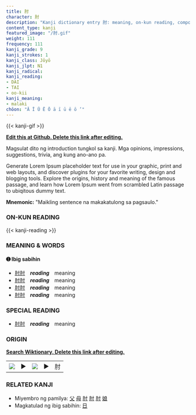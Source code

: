 ```yaml
---
title: 肘
character: 肘
description: "Kanji dictionary entry 肘: meaning, on-kun reading, compounds, origin, related kanji"
content_type: kanji
featured_image: "/肘.gif"
weight: 111
frequency: 111
kanji_grade: 9
kanji_strokes: 1
kanji_class: Jōyō
kanji_jlpt: N1
kanji_radical: 
kanji_reading: 
- DAI
- TAI
- oo-kii
kanji_meaning:
- malaki
chōon: "Ā Ī Ū Ē Ō ā ī ū ē ō ’"
---
```

[//]: # (Don't edit the line below. Kanji animated GIF code is automatically generated.)
{{< kanji-gif >}}

[//]: # (Edit below this line.)

**[Edit this at Github. Delete this link after editing.](https://github.com/tim0g/tim/tree/main/content/kanji/肘/index.md)**

Magsulat dito ng introduction tungkol sa kanji. Mga opinions, impressions, suggestions, trivia, ang kung ano-ano pa.

Generate Lorem Ipsum placeholder text for use in your graphic, print and web layouts, and discover plugins for your favorite writing, design and blogging tools. Explore the origins, history and meaning of the famous passage, and learn how Lorem Ipsum went from scrambled Latin passage to ubiqitous dummy text.
 
**Mnemonic:** "Maikling sentence na makakatulong sa pagsaulo."

### ON-KUN READING

[//]: # (Don't edit the line below. ON-KUN READING code is automatically generated.)
{{< kanji-reading >}}

### MEANING & WORDS

#### ➊ **Ibig sabihin**
  - [肘](../肘)[肘](../肘)　***reading***　meaning
  - [肘](../肘)[肘](../肘)　***reading***　meaning
  - [肘](../肘)[肘](../肘)　***reading***　meaning
  - [肘](../肘)[肘](../肘)　***reading***　meaning

### SPECIAL READING
  - [肘](../肘)[肘](../肘)　***reading***　meaning

### ORIGIN

**[Search Wiktionary. Delete this link after editing.](https://wiktionary.org/wiki/肘)**
<table class="kanji-table"><tr><td>
<img src="60px-肘-bronze.svg.png">
</td><td>▶</td><td>
<img src="60px-肘-oracle.svg.png">
</td><td>▶</td>
<td class="kanji-origin">肘</td>
</tr></table>

### RELATED KANJI
- Miyembro ng pamilya: [父](../父) [母](../母) [肘](../肘) [肘](../肘) [肘](../肘) [娘](../娘)
- Magkatulad ng ibig sabihin: [日](../日)
